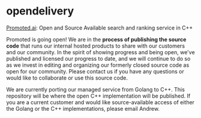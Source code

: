 # opendelivery
[Promoted.ai](http://Promoted.ai): Open and Source Available search and ranking service in C++

Promoted is going open! We are in the **process of publishing the source code** that runs our internal hosted products to share with our customers and our community. In the spirit of showing progress and being open, we've published and licensed our progress to date, and we will continue to do so as we invest in editing and organizing our formerly closed source code as open for our community. Please contact us if you have any questions or would like to collaborate or use this source code.

We are currently porting our managed service from Golang to C++. This repository will be where the open C++ implementation will be published. If you are a current customer and would like source-available access of either the Golang or the C++ implementations, please email Andrew.
